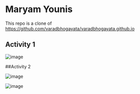 # Maryam Younis

This repo is a clone of https://github.com/varadbhogayata/varadbhogayata.github.io

## Activity 1

![image](https://github.com/maryamyounis/maryamyounis.github.io/assets/102765727/f3f48c49-c927-4f8a-81fe-f6398f42cfb5)


##Activity 2

![image](https://github.com/maryamyounis/maryamyounis.github.io/assets/102765727/f729ef6e-c8ec-4300-8969-a391a59213f3)

![image](https://github.com/maryamyounis/maryamyounis.github.io/assets/102765727/bd077c36-5ce5-45db-8dc0-416bd93243aa)

